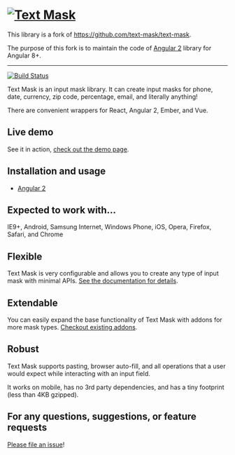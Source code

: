 # [![Text Mask](assets/logo.png)](https://github.com/NationalBankBelgium/text-mask/#readme)

This library is a fork of https://github.com/text-mask/text-mask. 

The purpose of this fork is to maintain the code of [Angular 2](angular2#readme) library for Angular 8+. 

-----

[![Build Status](https://github.com/NationalBankBelgium/text-mask/workflows/ci/badge.svg)](https://travis-ci.org/NationalBankBelgium/text-mask)

Text Mask is an input mask library. It can create input masks for phone, date, currency, zip code, percentage, email, 
and literally anything!

There are convenient wrappers for React, Angular 2, Ember, and Vue.

## Live demo

See it in action, [check out the demo page](https://text-mask.github.io/text-mask/).

## Installation and usage

* [Angular 2](angular2#readme)

## Expected to work with...

IE9+, Android, Samsung Internet, Windows Phone, iOS, Opera, Firefox, Safari, and Chrome

## Flexible

Text Mask is very configurable and allows you to create any type of input mask with minimal APIs.
[See the documentation for details](https://github.com/NationalBankBelgium/text-mask/blob/master/componentDocumentation.md#readme).

## Extendable

You can easily expand the base functionality of Text Mask with addons for more mask types. 
[Checkout existing addons](https://github.com/NationalBankBelgium/text-mask/tree/master/addons/#readme).

## Robust

Text Mask supports pasting, browser auto-fill, and all operations that a user would expect while interacting with
an input field.

It works on mobile, has no 3rd party dependencies, and has a tiny footprint (less than 4KB gzipped).

## For any questions, suggestions, or feature requests

[Please file an issue](https://github.com/NationalBankBelgium/text-mask/issues)!
